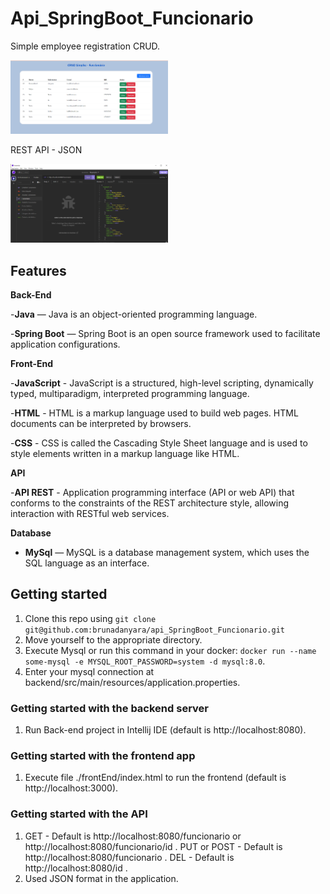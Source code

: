 # Api_SpringBoot_Funcionario
Simple employee registration CRUD.


<img src="./example/crudsimples.png" width="50%" height="50%" alt="app demo">


REST API - JSON

<img src="./example/insomnia-json.png" width="50%" height="50%" alt="app demo">

## Features
**Back-End**

-**Java** — Java is an object-oriented programming language.

-**Spring Boot** — Spring Boot is an open source framework used to facilitate application configurations.

**Front-End**

-**JavaScript** - JavaScript is a structured, high-level scripting, dynamically typed, multiparadigm, interpreted programming language.

-**HTML** - HTML is a markup language used to build web pages. HTML documents can be interpreted by browsers.

-**CSS** - CSS is called the Cascading Style Sheet language and is used to style elements written in a markup language like HTML.

**API**

-**API REST** - Application programming interface (API or web API) that conforms to the constraints of the REST architecture style, allowing interaction with RESTful web services.

**Database**

- **MySql** — MySQL is a database management system, which uses the SQL language as an interface.

## Getting started

1. Clone this repo using `git clone git@github.com:brunadanyara/api_SpringBoot_Funcionario.git`
2. Move yourself to the appropriate directory.
3. Execute Mysql or run this command in your docker: `docker run --name some-mysql -e MYSQL_ROOT_PASSWORD=system -d mysql:8.0`.
4. Enter your mysql connection at backend/src/main/resources/application.properties.

### Getting started with the backend server
1. Run Back-end project in Intellij IDE (default is http://localhost:8080).

### Getting started with the frontend app
1. Execute file ./frontEnd/index.html to run the frontend (default is http://localhost:3000).

### Getting started with the API 
1. GET - Default is http://localhost:8080/funcionario or http://localhost:8080/funcionario/id .
PUT or POST - Default is http://localhost:8080/funcionario .
DEL - Default is http://localhost:8080/id .
2. Used JSON format in the application.
